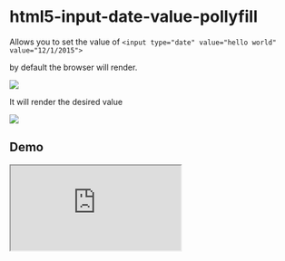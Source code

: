 # html5-input-date-value-pollyfill


Allows you to set the value of `<input type="date" value="hello world" value="12/1/2015">`

by default the browser will render.

![](http://i.imgur.com/oRmClG4.png)

It will render the desired value

![](http://i.imgur.com/K0EQDp2.png)


## Demo

<iframe src="https://rawgit.com/jebaird/html5-input-date-value-pollyfill/master/demo.html">